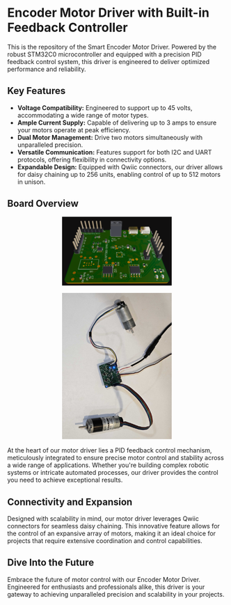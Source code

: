 # Encoder Motor Driver with Built-in Feedback Controller

This is the repository of the Smart Encoder Motor Driver. Powered by the robust STM32C0 microcontroller and equipped with a precision PID feedback control system, this driver is engineered to deliver optimized performance and reliability.

## Key Features
- **Voltage Compatibility:** Engineered to support up to 45 volts, accommodating a wide range of motor types.
- **Ample Current Supply:** Capable of delivering up to 3 amps to ensure your motors operate at peak efficiency.
- **Dual Motor Management:** Drive two motors simultaneously with unparalleled precision.
- **Versatile Communication:** Features support for both I2C and UART protocols, offering flexibility in connectivity options.
- **Expandable Design:** Equipped with Qwiic connectors, our driver allows for daisy chaining up to 256 units, enabling control of up to 512 motors in unison.

## Board Overview

<p align="center">
  <img src="render.png" alt="Encoder Motor Driver - Front View" width="50%" height="auto"/>
</p>

<p align="center">
  <img src="imageA.jpg" alt="Encoder Motor Driver - Front View" width="50%" height="auto"/>
</p>

At the heart of our motor driver lies a PID feedback control mechanism, meticulously integrated to ensure precise motor control and stability across a wide range of applications. Whether you're building complex robotic systems or intricate automated processes, our driver provides the control you need to achieve exceptional results.

## Connectivity and Expansion

Designed with scalability in mind, our motor driver leverages Qwiic connectors for seamless daisy chaining. This innovative feature allows for the control of an expansive array of motors, making it an ideal choice for projects that require extensive coordination and control capabilities.

## Dive Into the Future

Embrace the future of motor control with our Encoder Motor Driver. Engineered for enthusiasts and professionals alike, this driver is your gateway to achieving unparalleled precision and scalability in your projects.
